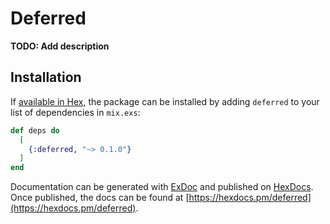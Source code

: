 # Deferred

**TODO: Add description**

## Installation

If [available in Hex](https://hex.pm/docs/publish), the package can be installed
by adding `deferred` to your list of dependencies in `mix.exs`:

```elixir
def deps do
  [
    {:deferred, "~> 0.1.0"}
  ]
end
```

Documentation can be generated with [ExDoc](https://github.com/elixir-lang/ex_doc)
and published on [HexDocs](https://hexdocs.pm). Once published, the docs can
be found at [https://hexdocs.pm/deferred](https://hexdocs.pm/deferred).

